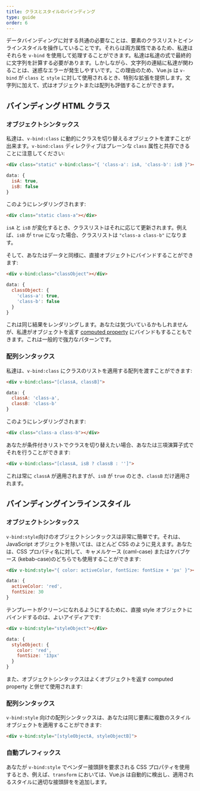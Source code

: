```yaml
---
title: クラスとスタイルのバインディング
type: guide
order: 6
---
```


データバインディングに対する共通の必要なことは、要素のクラスリストとインラインスタイルを操作していることです。それらは両方属性であるため、私達はそれらを `v-bind` を使用して処理することができます。私達は私達の式で最終的に文字列を計算する必要があります。しかしながら、文字列の連結に私達が関わることは、迷惑なエラーが発生しやすいです。この理由のため、Vue.js は `v-bind` が `class` と `style` に対して使用されるとき、特別な拡張を提供します。文字列に加えて、式はオブジェクトまたは配列も評価することができます。

## バインディング HTML クラス

### オブジェクトシンタックス

私達は、`v-bind:class` に動的にクラスを切り替えるオブジェクトを渡すことが出来ます。`v-bind:class` ディレクティブはプレーンな `class` 属性と共存できることに注意してください:

``` html
<div class="static" v-bind:class="{ 'class-a': isA, 'class-b': isB }"></div>
```
``` js
data: {
  isA: true,
  isB: false
}
```

このようにレンダリングされます:

``` html
<div class="static class-a"></div>
```

`isA` と `isB` が変化するとき、クラスリストはそれに応じて更新されます。例えば、`isB` が `true` になった場合、クラスリストは `"class-a class-b"` になります。

そして、あなたはデータと同様に、直接オブジェクトにバインドすることができます:

``` html
<div v-bind:class="classObject"></div>
```
``` js
data: {
  classObject: {
    'class-a': true,
    'class-b': false
  }
}
```

これは同じ結果をレンダリングします。あなたは気づいているかもしれませんが、私達がオブジェクトを返す [computed property](computed.html) にバインドもすることもできます。これは一般的で強力なパターンです。

### 配列シンタックス

私達は、`v-bind:class` にクラスのリストを適用する配列を渡すことができます:

``` html
<div v-bind:class="[classA, classB]">
```
``` js
data: {
  classA: 'class-a',
  classB: 'class-b'
}
```

このようにレンダリングされます:

``` html
<div class="class-a class-b"></div>
```

あなたが条件付きリストでクラスを切り替えたい場合、あなたは三項演算子式でそれを行うことができます:

``` html
<div v-bind:class="[classA, isB ? classB : '']">
```

これは常に `classA` が適用されますが、`isB` が `true` のとき、`classB` だけ適用されます。

## バインディングインラインスタイル

### オブジェクトシンタックス

`v-bind:style`向けのオブジェクトシンタックスは非常に簡単です。それは、JavaScript オブジェクトを除いては、ほとんど CSS のように見えます。あなたは、CSS プロパティ名に対して、キャメルケース (caml-case) またはケバブケース (kebab-case)のどちらでも使用することができます:

``` html
<div v-bind:style="{ color: activeColor, fontSize: fontSize + 'px' }"></div>
```
``` js
data: {
  activeColor: 'red',
  fontSize: 30
}
```

テンプレートがクリーンになれるようにするために、直接 style オブジェクトにバインドするのは、よいアイディアです:

``` html
<div v-bind:style="styleObject"></div>
```
``` js
data: {
  styleObject: {
    color: 'red',
    fontSize: '13px'
  }
}
```

また、オブジェクトシンタックスはよくオブジェクトを返す computed property と併せて使用されます:

### 配列シンタックス

`v-bind:style` 向けの配列シンタックスは、あなたは同じ要素に複数のスタイルオブジェクトを適用することができます:

``` html
<div v-bind:style="[styleObjectA, styleObjectB]">
```

### 自動プレフィックス

あなたが `v-bind:style` でベンダー接頭辞を要求される CSS プロパティを使用するとき、例えば、`transform` においては、Vue.js は自動的に検出し、適用されるスタイルに適切な接頭辞をを追加します。
